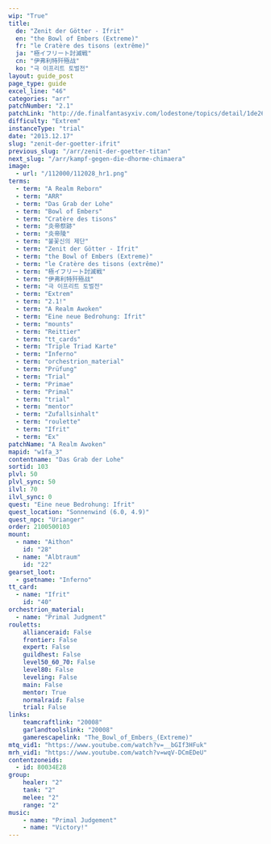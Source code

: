 ```yaml
---
wip: "True"
title:
  de: "Zenit der Götter - Ifrit"
  en: "the Bowl of Embers (Extreme)"
  fr: "le Cratère des tisons (extrême)"
  ja: "極イフリート討滅戦"
  cn: "伊弗利特歼殛战"
  ko: "극 이프리트 토벌전"
layout: guide_post
page_type: guide
excel_line: "46"
categories: "arr"
patchNumber: "2.1"
patchLink: "http://de.finalfantasyxiv.com/lodestone/topics/detail/1de26b2ba568fd83f0ce44760bec59f0ee114fff"
difficulty: "Extrem"
instanceType: "trial"
date: "2013.12.17"
slug: "zenit-der-goetter-ifrit"
previous_slug: "/arr/zenit-der-goetter-titan"
next_slug: "/arr/kampf-gegen-die-dhorme-chimaera"
image:
  - url: "/112000/112028_hr1.png"
terms:
  - term: "A Realm Reborn"
  - term: "ARR"
  - term: "Das Grab der Lohe"
  - term: "Bowl of Embers"
  - term: "Cratère des tisons"
  - term: "炎帝祭跡"
  - term: "炎帝陵"
  - term: "불꽃신의 제단"
  - term: "Zenit der Götter - Ifrit"
  - term: "the Bowl of Embers (Extreme)"
  - term: "le Cratère des tisons (extrême)"
  - term: "極イフリート討滅戦"
  - term: "伊弗利特歼殛战"
  - term: "극 이프리트 토벌전"
  - term: "Extrem"
  - term: "2.1!"
  - term: "A Realm Awoken"
  - term: "Eine neue Bedrohung: Ifrit"
  - term: "mounts"
  - term: "Reittier"
  - term: "tt_cards"
  - term: "Triple Triad Karte"
  - term: "Inferno"
  - term: "orchestrion_material"
  - term: "Prüfung"
  - term: "Trial"
  - term: "Primae"
  - term: "Primal"
  - term: "trial"
  - term: "mentor"
  - term: "Zufallsinhalt"
  - term: "roulette"
  - term: "Ifrit"
  - term: "Ex"
patchName: "A Realm Awoken"
mapid: "w1fa_3"
contentname: "Das Grab der Lohe"
sortid: 103
plvl: 50
plvl_sync: 50
ilvl: 70
ilvl_sync: 0
quest: "Eine neue Bedrohung: Ifrit"
quest_location: "Sonnenwind (6.0, 4.9)"
quest_npc: "Urianger"
order: 2100500103
mount:
  - name: "Aithon"
    id: "28"
  - name: "Albtraum"
    id: "22"
gearset_loot:
  - gsetname: "Inferno"
tt_card:
  - name: "Ifrit"
    id: "40"
orchestrion_material:
  - name: "Primal Judgment"
rouletts:
    allianceraid: False
    frontier: False
    expert: False
    guildhest: False
    level50_60_70: False
    level80: False
    leveling: False
    main: False
    mentor: True
    normalraid: False
    trial: False
links:
    teamcraftlink: "20008"
    garlandtoolslink: "20008"
    gamerescapelink: "The_Bowl_of_Embers_(Extreme)"
mtq_vid1: "https://www.youtube.com/watch?v=__bGIf3HFuk"
mrh_vid1: "https://www.youtube.com/watch?v=wqV-DCmEDeU"
contentzoneids:
  - id: 80034E28
group:
    healer: "2"
    tank: "2"
    melee: "2"
    range: "2"
music:
    - name: "Primal Judgement"
    - name: "Victory!"
---
```

